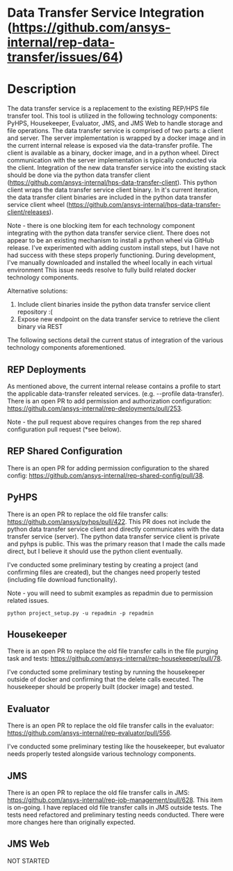 # Data Transfer Service Integration (https://github.com/ansys-internal/rep-data-transfer/issues/64)

# Description
The data transfer service is a replacement to the existing REP/HPS file transfer tool. This tool is utilized in the following technology components: PyHPS, Housekeeper, Evaluator, JMS, and JMS Web to handle storage and file operations. The data transfer service is comprised of two parts: a client and server. The server implementation is wrapped by a docker image and in the current internal release is exposed via the data-transfer profile. The client is available as a binary, docker image, and in a python wheel. Direct communication with the server implementation is typically conducted via the client. Integration of the new data transfer service into the existing stack should be done via the python data transfer client (https://github.com/ansys-internal/hps-data-transfer-client). This python client wraps the data transfer service client binary. In it's current iteration, the data transfer client binaries are included in the python data transfer service client wheel (https://github.com/ansys-internal/hps-data-transfer-client/releases). 

Note - there is one blocking item for each technology component integrating with the python data transfer service client. There does not appear to be an existing mechanism to install a python wheel via GitHub release. I've experimented with adding custom install steps, but I have not had success with these steps properly functioning. During development, I've manually downloaded and installed the wheel locally in each virtual environment This issue needs resolve to fully build related docker technology components.

Alternative solutions:
1. Include client binaries inside the python data transfer service client repository :(
2. Expose new endpoint on the data transfer service to retrieve the client binary via REST

The following sections detail the current status of integration of the various technology components aforementioned.

## REP Deployments
As mentioned above, the current internal release contains a profile to start the applicable data-transfer releated services. (e.g. --profile data-transfer). There is an open PR to add permission and authorization configuration: https://github.com/ansys-internal/rep-deployments/pull/253.

Note - the pull request above requires changes from the rep shared configuration pull request (*see below).

## REP Shared Configuration
There is an open PR for adding permission configuration to the shared config: https://github.com/ansys-internal/rep-shared-config/pull/38. 

## PyHPS
There is an open PR to replace the old file transfer calls: https://github.com/ansys/pyhps/pull/422. This PR does not include the python data transfer service client and directly communicates with the data transfer service (server). The python data transfer service client is private and pyhps is public. This was the primary reason that I made the calls made direct, but I believe it should use the python client eventually.

I've conducted some preliminary testing by creating a project (and confirming files are created), but the changes need properly tested (including file download functionality).

Note - you will need to submit examples as repadmin due to permission related issues.

```
python project_setup.py -u repadmin -p repadmin
```

## Housekeeper
There is an open PR to replace the old file transfer calls in the file purging task and tests: https://github.com/ansys-internal/rep-housekeeper/pull/78.

I've conducted some preliminary testing by running the housekeeper outside of docker and confirming that the delete calls executed. The housekeeper should be properly built (docker image) and tested.

## Evaluator
There is an open PR to replace the old file transfer calls in the evaluator: https://github.com/ansys-internal/rep-evaluator/pull/556.

I've conducted some preliminary testing like the housekeeper, but evaluator needs properly tested alongside various technology components.

## JMS
There is an open PR to replace the old file transfer calls in JMS: https://github.com/ansys-internal/rep-job-management/pull/628. This item is on-going. I have replaced old file transfer calls in JMS outside tests. The tests need refactored and preliminary testing needs conducted. There were more changes here than originally expected.

## JMS Web
NOT STARTED

